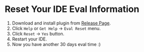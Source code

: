 # Reset Your IDE Eval Information

1. Download and install plugin from [Release Page](https://gitee.com/pengzhile/ide-eval-resetter/attach_files/516690/download/ide-eval-resetter-2.0.3.zip).
2. Click `Help` or `Get Help` -> `Eval Reset` menu.
3. Click `Reset` -> `Yes` button.
4. Restart your IDE.
5. Now you have another 30 days eval time :)
